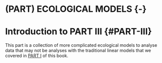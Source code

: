 
# (PART) ECOLOGICAL MODELS {-}

# Introduction to PART III {#PART-III}
This part is a collection of more complicated ecological models to analyse data that may not be analyses with the traditional linear models that we covered in [PART I](#PART-I) of this book. 





